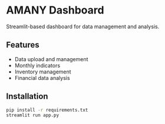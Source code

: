 # AMANY Dashboard

Streamlit-based dashboard for data management and analysis.

## Features
- Data upload and management  
- Monthly indicators
- Inventory management
- Financial data analysis

## Installation
```bash
pip install -r requirements.txt
streamlit run app.py